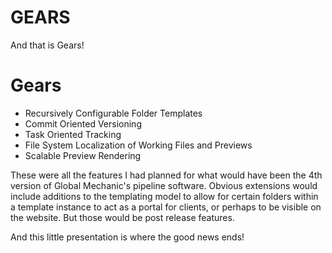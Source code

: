 <!-- @CenterHeader clear skip -->
# GEARS

<!-- @Prompt -->
And that is Gears!

<!-- @Section clear -->

# Gears

- Recursively Configurable Folder Templates
- Commit Oriented Versioning
- Task Oriented Tracking
- File System Localization of Working Files and Previews
- Scalable Preview Rendering

<!-- @Prompt -->
These were all the features I had planned for what would have been the 4th version of Global Mechanic's pipeline software. Obvious extensions would include additions to the templating model to allow for certain folders within a template instance to act as a portal for clients, or perhaps to be visible on the website. But those would be post release features.

<!-- @Prompt -->
And this little presentation is where the good news ends!